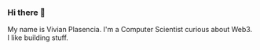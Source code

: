 ### Hi there 👋

My name is Vivian Plasencia. I'm a Computer Scientist curious about Web3. I like building stuff. 
